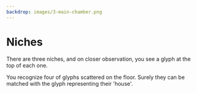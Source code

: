 ```yaml
---
backdrop: images/3-main-chamber.png
---
```


# Niches

There are three niches, and on closer observation, you see a glyph at the top of each one.

You recognize four of glyphs scattered on the floor. Surely they can be matched with the glyph representing their 'house'.

<Matching/>
